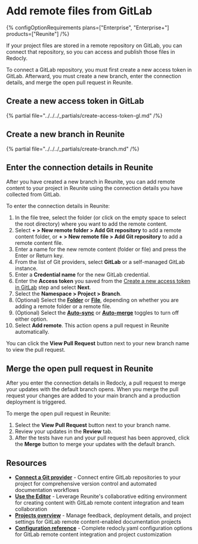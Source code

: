 # Add remote files from GitLab

{% configOptionRequirements plans=["Enterprise", "Enterprise+"] products=["Reunite"] /%}

If your project files are stored in a remote repository on GitLab, you can connect that repository, so you can access and publish those files in Redocly.

To connect a GitLab repository, you must first create a new access token in GitLab.
Afterward, you must create a new branch, enter the connection details, and merge the open pull request in Reunite.

## Create a new access token in GitLab

{% partial file="../../../_partials/create-access-token-gl.md" /%}

## Create a new branch in Reunite

{% partial file="../../../_partials/create-branch.md" /%}

## Enter the connection details in Reunite

After you have created a new branch in Reunite, you can add remote content to your project in Reunite using the connection details you have collected from GitLab.

To enter the connection details in Reunite:

1. In the file tree, select the folder (or click on the empty space to select the root directory) where you want to add the remote content.
1. Select **+ > New remote folder > Add Git repository** to add a remote content folder, or **+ > New remote file > Add Git repository** to add a remote content file.
1. Enter a name for the new remote content (folder or file) and press the Enter or Return key.
1. From the list of Git providers, select **GitLab** or a self-managed GitLab instance.
1. Enter a **Credential name** for the new GitLab credential.
1. Enter the **Access token** you saved from the [Create a new access token in GitLab](#create-a-new-access-token-in-gitlab) step and select **Next**.
1. Select the **Namespace > Project > Branch**.
1. (Optional) Select the [**Folder**](./remote-content.md#remote-contents-repository-folder) or [**File**](./remote-content.md#remote-contents-repository-file), depending on whether you are adding a remote folder or a remote file.
1. (Optional) Select the [**Auto-sync**](./remote-content.md#auto-sync-and-auto-merge) or [**Auto-merge**](./remote-content.md#auto-sync-and-auto-merge) toggles to turn off either option.
1. Select **Add remote**.
   This action opens a pull request in Reunite automatically.

You can click the **View Pull Request** button next to your new branch name to view the pull request.


## Merge the open pull request in Reunite

After you enter the connection details in Redocly, a pull request to merge your updates with the default branch opens.
When you merge the pull request your changes are added to your main branch and a production deployment is triggered.

To merge the open pull request in Reunite:

1. Select the **View Pull Request** button next to your branch name.
1. Review your updates in the **Review** tab.
1. After the tests have run and your pull request has been approved, click the **Merge** button to merge your updates with the default branch.

## Resources

- **[Connect a Git provider](../connect-git/connect-git-provider.md)** - Connect entire GitLab repositories to your project for comprehensive version control and automated documentation workflows
- **[Use the Editor](../use-editor.md)** - Leverage Reunite's collaborative editing environment for creating content with GitLab remote content integration and team collaboration
- **[Projects overview](../projects.md)** - Manage feedback, deployment details, and project settings for GitLab remote content-enabled documentation projects
- **[Configuration reference](../../../config/index.md)** - Complete redocly.yaml configuration options for GitLab remote content integration and project customization
